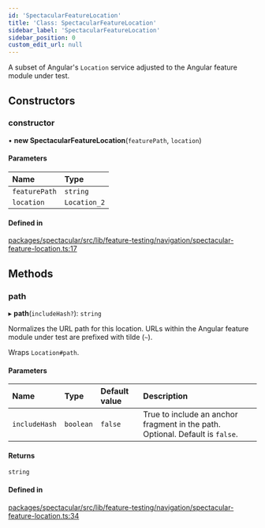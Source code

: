 ```yaml
---
id: 'SpectacularFeatureLocation'
title: 'Class: SpectacularFeatureLocation'
sidebar_label: 'SpectacularFeatureLocation'
sidebar_position: 0
custom_edit_url: null
---
```


A subset of Angular's `Location` service adjusted to the Angular feature module
under test.

## Constructors

### constructor

• **new SpectacularFeatureLocation**(`featurePath`, `location`)

#### Parameters

| Name          | Type         |
| :------------ | :----------- |
| `featurePath` | `string`     |
| `location`    | `Location_2` |

#### Defined in

[packages/spectacular/src/lib/feature-testing/navigation/spectacular-feature-location.ts:17](https://github.com/ngworker/ngworker/blob/c91c5ac/packages/spectacular/src/lib/feature-testing/navigation/spectacular-feature-location.ts#L17)

## Methods

### path

▸ **path**(`includeHash?`): `string`

Normalizes the URL path for this location. URLs within the Angular feature
module under test are prefixed with tilde (`~`).

Wraps `Location#path`.

#### Parameters

| Name          | Type      | Default value | Description                                                                   |
| :------------ | :-------- | :------------ | :---------------------------------------------------------------------------- |
| `includeHash` | `boolean` | `false`       | True to include an anchor fragment in the path. Optional. Default is `false`. |

#### Returns

`string`

#### Defined in

[packages/spectacular/src/lib/feature-testing/navigation/spectacular-feature-location.ts:34](https://github.com/ngworker/ngworker/blob/c91c5ac/packages/spectacular/src/lib/feature-testing/navigation/spectacular-feature-location.ts#L34)

